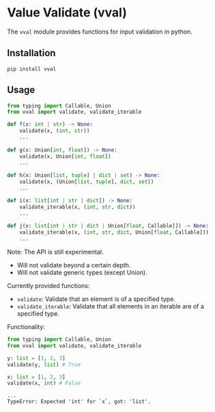 # Value Validate (vval)

The ``vval`` module provides functions for input validation in python.

## Installation

```shell
pip install vval
```

## Usage

```python
from typing import Callable, Union
from vval import validate, validate_iterable

def f(x: int | str) -> None:
    validate(x, (int, str))
    ...
    
def g(x: Union[int, float]) -> None:
    validate(x, Union[int, float])
    ...
    
def h(x: Union[list, tuple] | dict | set) -> None:
    validate(x, (Union[list, tuple], dict, set))
    ...

def i(x: list[int | str | dict]) -> None:
    validate_iterable(x, (int, str, dict))
    ...
    
def j(x: list[int | str | dict | Union[float, Callable]]) -> None:
    validate_iterable(x, (int, str, dict, Union[float, Callable]))
    ...
```

Note: The API is still experimental.

* Will not validate beyond a certain depth.
* Will not validate generic types (except Union).  

Currently provided functions:

* ``validate``: Validate that an element is of a specified type.
* ``validate_iterable``: Validate that all elements in an iterable are of a specified type.

Functionality:

```python
from typing import Callable, Union
from vval import validate, validate_iterable

y: list = [1, 2, 3]
validate(y, list) # True

x: list = [1, 2, 3]
validate(x, int) # False
```

```text
...
TypeError: Expected 'int' for `x`, got: 'list'.
```
